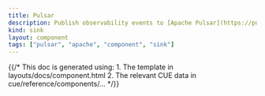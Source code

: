 ```yaml
---
title: Pulsar
description: Publish observability events to [Apache Pulsar](https://pulsar.apache.org) topics
kind: sink
layout: component
tags: ["pulsar", "apache", "component", "sink"]
---
```


{{/* This doc is generated using:
     1. The template in layouts/docs/component.html
     2. The relevant CUE data in cue/reference/components/... */}}
